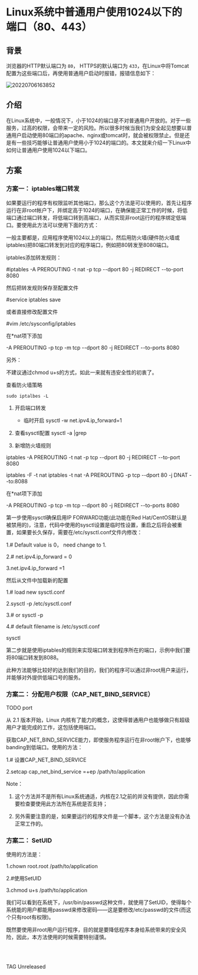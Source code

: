 # Linux系统中普通用户使用1024以下的端口（80、443）

## 背景

浏览器的HTTP默认端口为 `80`， HTTPS的默认端口为 `433`，在Linux中将Tomcat配置为这些端口后，再使用普通用户启动时报错，报错信息如下：

![20220706163852](https://gitee.com/librarookie/picgo/raw/main/images/md_20220706163852.png)

## 介绍

在Linux系统中，一般情况下，小于1024的端口是不对普通用户开放的。对于一些服务，过高的权限，会带来一定的风险。所以很多时候当我们为安全起见想要以普通用户启动使用80端口的apache、nginx或tomcat时，就会被权限禁止。但是还是有一些技巧能够让普通用户使用小于1024的端口的。本文就来介绍一下Linux中如何让普通用户使用1024以下端口。

## 方案

### 方案一： iptables端口转发

如果要运行的程序有权限监听其他端口，那么这个方法是可以使用的，首先让程序运行在非root帐户下，并绑定高于1024的端口，在确保能正常工作的时候，将低端口通过端口转发，将低端口转到高端口，从而实现非root运行的程序绑定低端口。要使用此方法可以使用下面的方式：

一般主要都是，应用程序使用1024以上的端口，然后用防火墙(硬件防火墙或iptables)把80端口转发到对应的程序端口，例如把80转发至8080端口。

iptables添加转发规则：

#iptables -A PREROUTING -t nat -p tcp --dport 80 -j REDIRECT --to-port 8080

然后把转发规则保存至配置文件

#service iptables save

或者直接修改配置文件

#vim /etc/sysconfig/iptables

在*nat项下添加

-A PREROUTING -p tcp -m tcp --dport 80 -j REDIRECT --to-ports 8080

另外：

不建议通过chmod u+s的方式，如此一来就有违安全性的初衷了。


查看防火墙策略

```md
sudo iptalbes -L
```

1. 开启端口转发

    - 临时开启
    sysctl -w net.ipv4.ip_forward=1


2. 查看sysctl配置
    sysctl -a |grep 



3. 新增防火墙规则

iptables -A PREROUTING -t nat -p tcp --dport 80 -j REDIRECT --to-port 8080

iptables -F -t nat iptables -t nat -A PREROUTING -p tcp --dport 80 -j DNAT --to:8088

在*nat项下添加

-A PREROUTING -p tcp -m tcp --dport 80 -j REDIRECT --to-ports 8080

第一步使用sysctl确保启用IP FORWARD功能(此功能在Red Hat/CentOS默认是被禁用的)，注意，代码中使用的sysctl设置是临时性设置，重启之后将会被重置，如果要长久保存，需要在/etc/sysctl.conf文件内修改：

1.# Default value is 0， need change to 1.

2.# net.ipv4.ip_forward = 0

3.net.ipv4.ip_forward =1

然后从文件中加载新的配置

1.# load new sysctl.conf

2.sysctl -p /etc/sysctl.conf

3.# or sysctl -p

4.# default filename is /etc/sysctl.conf


sysctl 

第二步就是使用iptables的规则来实现端口转发到程序所在的端口，示例中我们要将80端口转发到8088。

此种方法能够比较好的达到我们的目的，我们的程序可以通过非root用户来运行，并能够对外提供低端口号的服务。

### 方案二： 分配用户权限（CAP_NET_BIND_SERVICE）


TODO port 

从 2.1 版本开始，Linux 内核有了能力的概念，这使得普通用户也能够做只有超级用户才能完成的工作，这包括使用端口。

获取CAP_NET_BIND_SERVICE能力，即使服务程序运行在非root帐户下，也能够banding到低端口。使用的方法：

1.# 设置CAP_NET_BIND_SERVICE

2.setcap cap_net_bind_service =+ep /path/to/application

Note：

1. 这个方法并不是所有Linux系统通适，内核在2.1之前的并没有提供，因此你需要检查要使用此方法所在系统是否支持；

2. 另外需要注意的是，如果要运行的程序文件是一个脚本，这个方法是没有办法正常工作的。



### 方案二： SetUID


使用的方法是：

1.chown root.root /path/to/application

2.#使用SetUID

3.chmod u+s /path/to/application

我们可以看到在系统下，/usr/bin/passwd这种文件，就使用了SetUID，使得每个系统能的用户都能用passwd来修改密码——这是要修改/etc/passwd的文件(而这个只有root有权限)。

既然要使用非root用户运行程序，目的就是要降低程序本身给系统带来的安全风险，因此，本方法使用的时候需要特别谨慎。

</br>
</br>

TAG Unreleased
